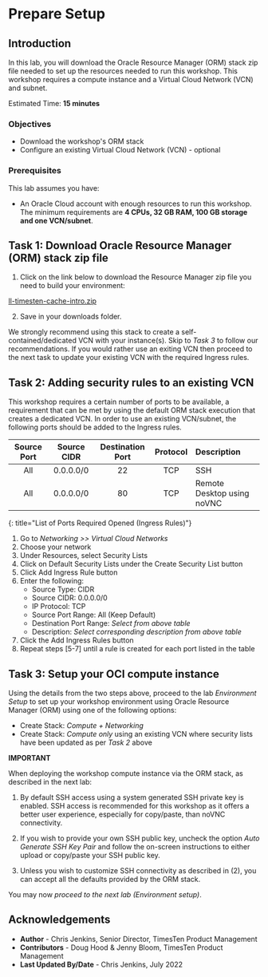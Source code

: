 # Prepare Setup

## Introduction

In this lab, you will download the Oracle Resource Manager (ORM) stack zip file needed to set up the resources needed to run this workshop. This workshop requires a compute instance and a Virtual Cloud Network (VCN) and subnet.

Estimated Time: **15 minutes**

### Objectives

-   Download the workshop's ORM stack
-   Configure an existing Virtual Cloud Network (VCN) - optional

### Prerequisites

This lab assumes you have:

- An Oracle Cloud account with enough resources to run this workshop. The minimum requirements are **4 CPUs, 32 GB RAM, 100 GB storage and one VCN/subnet**.

## Task 1: Download Oracle Resource Manager (ORM) stack zip file

1.  Click on the link below to download the Resource Manager zip file you need to build your environment:

 [ll-timesten-cache-intro.zip](https://objectstorage.us-ashburn-1.oraclecloud.com/p/zXF3WR--V6CG3ZmB1vgQcEcYYidDhuejeplM9oBUwiYGs-7BnN4YI2_TLVY82_-b/n/natdsecurity/b/stack/o/ll-timesten-cache-intro.zip)

2.  Save in your downloads folder.

We strongly recommend using this stack to create a self-contained/dedicated VCN with your instance(s). Skip to *Task 3* to follow our recommendations. If you would rather use an exiting VCN then proceed to the next task to update your existing VCN with the required Ingress rules.

## Task 2: Adding security rules to an existing VCN

This workshop requires a certain number of ports to be available, a requirement that can be met by using the default ORM stack execution that creates a dedicated VCN. In order to use an existing VCN/subnet, the following ports should be added to the Ingress rules.

| Source Port    | Source CIDR | Destination Port | Protocol | Description                           |
|   :--------:   |  :--------: |    :----------:  | :----:   | :------------------------------------ |
| All            | 0.0.0.0/0   | 22               | TCP      | SSH                                   |
| All            | 0.0.0.0/0   | 80               | TCP      | Remote Desktop using noVNC            |
{: title="List of Ports Required Opened (Ingress Rules)"}


1.  Go to *Networking >> Virtual Cloud Networks*
2.  Choose your network
3.  Under Resources, select Security Lists
4.  Click on Default Security Lists under the Create Security List button
5.  Click Add Ingress Rule button
6.  Enter the following:  
    - Source Type: CIDR
    - Source CIDR: 0.0.0.0/0
    - IP Protocol: TCP
    - Source Port Range: All (Keep Default)
    - Destination Port Range: *Select from above table*
    - Description: *Select corresponding description from above table*
7.  Click the Add Ingress Rules button
8. Repeat steps [5-7] until a rule is created for each port listed in the table

## Task 3: Setup your OCI compute instance

Using the details from the two steps above, proceed to the lab *Environment Setup* to set up your workshop environment using Oracle Resource Manager (ORM) using one of the following options:

  -  Create Stack:  *Compute + Networking*
  -  Create Stack:  *Compute only* using an existing VCN where security lists have been updated as per *Task 2* above

**IMPORTANT**

When deploying the workshop compute instance via the ORM stack, as described in the next lab:

1. By default SSH access using a system generated SSH private key is enabled. SSH access is recommended for this workshop as it offers a better user experience, especially for copy/paste, than noVNC connectivity.

2. If you wish to provide your own SSH public key, uncheck the option *Auto Generate SSH Key Pair* and follow the on-screen instructions to either upload or copy/paste your SSH public key.  

3. Unless you wish to customize SSH connectivity as described in (2), you can accept all the defaults provided by the ORM stack.

You may now *proceed to the next lab (Environment setup)*.

## Acknowledgements

* **Author** - Chris Jenkins, Senior Director, TimesTen Product Management
* **Contributors** -  Doug Hood & Jenny Bloom, TimesTen Product Management
* **Last Updated By/Date** - Chris Jenkins, July 2022
